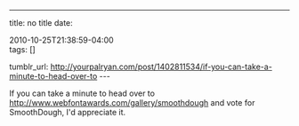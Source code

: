 ---
title: no title
date:

 2010-10-25T21:38:59-04:00  
tags:  []

tumblr_url:
http://yourpalryan.com/post/1402811534/if-you-can-take-a-minute-to-head-over-to
\-\--

If you can take a minute to head over to
<http://www.webfontawards.com/gallery/smoothdough> and vote for
SmoothDough, I'd appreciate it.
